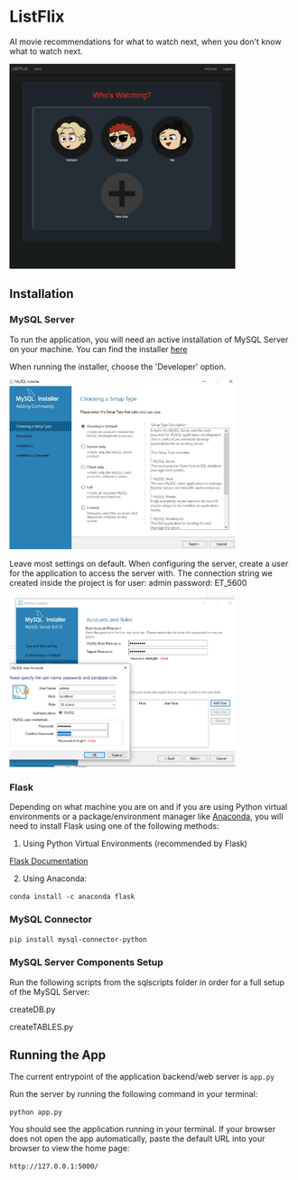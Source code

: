 # ListFlix

AI movie recommendations for what to watch next, when you don't know what to watch next.

<img src="https://github.com/HarrisonLavins/ListFlix/blob/main/screenshots/user-selection.png?raw=true" width="400">


## Installation

### MySQL Server

To run the application, you will need an active installation of MySQL Server on your machine. You can find the installer [here](https://dev.mysql.com/downloads/installer/)

When running the installer, choose the 'Developer' option. 

<img src="https://github.com/HarrisonLavins/ListFlix/blob/main/screenshots/MySQL Installer 1.PNG?raw=true" width="400">

Leave most settings on default. When configuring the server, create a user for the application to access the server with. The connection string we created inside the project is for 
user: admin
password: ET_5600

<img src="https://github.com/HarrisonLavins/ListFlix/blob/main/screenshots/MySQL Installer 2.PNG?raw=true" width="400">

### Flask

Depending on what machine you are on and if you are using Python virtual environments or a package/environment manager like [Anaconda](https://www.anaconda.com/), you will need to install Flask using one of the following methods:

1. Using Python Virtual Environments (recommended by Flask)

[Flask Documentation](https://flask.palletsprojects.com/en/2.2.x/installation/)

2. Using Anaconda:

`conda install -c anaconda flask`

### MySQL Connector

`pip install mysql-connector-python`

### MySQL Server Components Setup

Run the following scripts from the sqlscripts folder in order for a full setup of the MySQL Server:

createDB.py

createTABLES.py


## Running the App

The current entrypoint of the application backend/web server is `app.py`

Run the server by running the following command in your terminal:

`python app.py`

You should see the application running in your terminal. If your browser does not open the app automatically, paste the default URL into your browser to view the home page:

`http://127.0.0.1:5000/`
